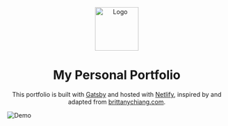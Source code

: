 <div align="center">
  <img alt="Logo" src="https://raw.githubusercontent.com/rahul-vinay/v4/main/src/images/logo.png" width="100" />
</div>
<h1 align="center">
  My Personal Portfolio 
</h1>
<p align="center">
  This portfolio is built with <a href="https://www.gatsbyjs.org/" target="_blank">Gatsby</a> and hosted with <a href="https://www.netlify.com/" target="_blank">Netlify</a>, inspired by and adapted from <a href="https://brittanychiang.com" target="_blank">brittanychiang.com</a>.
</p>

![Demo](https://raw.githubusercontent.com/rahul-vinay/v4/main/src/images/demo.png)





